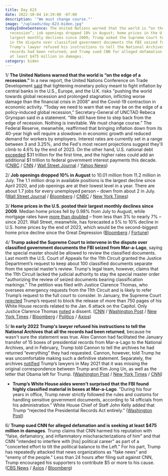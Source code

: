 ```yaml
---
title: Day 623
date: 2022-10-04 14:19:00 -07:00
description: '"We must change course."'
image: "/uploads/day-623-biden.jpg"
todayInOneSentence: The United Nations warned that the world is “on the edge of a
  recession”; job openings dropped 10% in August; home prices in the U.S. posted their
  largest monthly declines since 2009; Trump asked the Supreme Court to intervene
  in the dispute over classified government documents the FBI seized from Mar-a-Lago;
  Trump's lawyer refused his instructions to tell the National Archives that all the
  records had been returned; and Trump sued CNN for alleged defamation and is seeking
  at least $475 million in damages.
category: biden
---
```


1/ **The United Nations warned that the world is “on the edge of a recession.”** In a new report, the United Nations Conference on Trade Development [said](https://unctad.org/news/unctad-warns-policy-induced-global-recession) that tightening monetary policy meant to fight inflation by central banks in the U.S., Europe, and the U.K. risks "pushing the world towards global recession and prolonged stagnation, inflicting worse damage than the financial crisis in 2008" and the Covid-19 contraction in economic activity. “Today we need to warn that we may be on the edge of a policy-induced global recession,” Secretary-General of UNCTAD Rebeca Grynspan said in a statement. “We still have time to step back from the edge of recession. Nothing is inevitable. We must change course.” The Federal Reserve, meanwhile, reaffirmed that bringing inflation down from its 40-year high will require a slowdown in economic growth and reduced demand for workers by employers. Interest rates are currently set in a range between 3 and 3.25%, and the Fed's most recent projections suggest they'll climb to 4.6% by the end of 2023. On the other hand, U.S. national debt [exceeded](https://www.nytimes.com/2022/10/04/business/national-debt.html) $31 trillion for the first time, and the higher rates could add an additional $1 trillion to federal government interest payments this decade. ([CNBC](https://www.cnbc.com/2022/10/04/unctad-warns-that-asia-global-economy-headed-for-a-recession.html) / [CNN](https://www.cnn.com/2022/10/04/investing/premarket-trading-stocks/index.html) / [Wall Street Journal](https://www.wsj.com/articles/fed-official-says-inflation-fight-will-take-time-despite-signs-of-progress-11664898319) / [Yahoo News](https://www.yahoo.com/now/worse-damage-financial-crisis-2008-213208344.html))

2/ **Job openings dropped 10% in August** to 10.01 million from 11.2 million in July. The 1.1 million drop in available positions is the largest decline since April 2020, and job openings are at their lowest level in a year. There are about 1.7 jobs for every unemployed person – down from about 2 in July. ([Wall Street Journal](https://www.wsj.com/articles/job-openings-hiring-economy-august-2022-11664833689?mod=hp_lead_pos2) / [Bloomberg](https://www.bloomberg.com/news/articles/2022-10-04/us-job-openings-drop-to-10-1-million-lowest-since-june-2021?srnd=markets-vp&sref=MIBMEEoj) / [CNBC](https://www.cnbc.com/2022/10/04/jolts-august-2022.html) / [New York Times](https://www.nytimes.com/2022/10/04/business/economy/jolts-jobs-quits-layoffs.html))

3/ **Home prices in the U.S. posted their largest monthly declines since 2009**. Median home prices fell by 0.98% from July to August, while mortgage rates have [more than doubled](https://www.washingtonpost.com/business/2022/09/29/mortgage-rates-fed/) – from less than 3% to nearly 7% – since 2021. Wall Street, meanwhile, has forecasted a 5% to 10% decline in U.S. home prices by the end of 2023, which would be the second-biggest home price decline since the Great Depression
\([Bloomberg](https://www.bloomberg.com/news/articles/2022-10-03/sinking-us-home-prices-start-to-post-significant-pullbacks?sref=MIBMEEoj) / [Fortune](https://fortune.com/2022/10/03/housing-market-wall-street-home-prices-predictions-moodys-goldman-sachs-morgan-stanley-fitch-ratings/))

4/ **Trump asked the Supreme Court to intervene in the dispute over classified government documents the FBI seized from Mar-a-Lago**, saying the special master should be allowed to review the classified documents. Last month the U.S. Court of Appeals for the 11th Circuit granted the Justice Department’s request to keep about 100 classified documents separate from the special master’s review. Trump's legal team, however, claims that the 11th Circuit lacked the judicial authority to stay the special master order "authorizing the review of seized documents bearing classification markings." The petition was filed with Justice Clarence Thomas, who oversees emergency requests from the 11th Circuit and is likely to refer Trump’s request to the full court to consider. In January, the Supreme Court [rejected](https://whatthefuckjusthappenedtoday.com/2022/01/20/day-366/#3-the-supreme-court-rejected-trump%E2%80%99s) Trump’s request to block the release of more than 750 pages of his White House records related to the Jan. 6 attack on the Capitol. Only Justice Clarence Thomas [noted](https://www.nytimes.com/2022/01/19/us/politics/trump-supreme-court-jan-6.html) a dissent. ([CNN](https://www.cnn.com/2022/10/04/politics/trump-supreme-court-mar-a-lago-appeal/index.html) / [Washington Post](https://www.washingtonpost.com/politics/2022/10/04/trump-supreme-court-mar-a-lago-search/) / [New York Times](https://www.nytimes.com/2022/10/04/us/supreme-court-trump-documents.html) / [Bloomberg](https://www.bloomberg.com/news/articles/2022-10-04/trump-turns-to-supreme-court-in-fight-over-mar-a-lago-documents?sref=MIBMEEoj) / [Politico](https://www.politico.com/news/2022/10/04/trump-asks-supreme-court-to-intervene-in-mar-a-lago-documents-case-00060300) / [Axios](https://www.axios.com/2022/10/04/trump-supreme-court-special-master-doj))

5/ **In early 2022 Trump's lawyer refused his instructions to tell the National Archives that all the records had been returned**, because he wasn't sure the statement was true. Alex Cannon had facilitated the January transfer of 15 boxes of presidential records from Mar-a-Lago to the National Archives, and in February, Trump told Cannon to tell the archives he had returned “everything” they had requested. Cannon, however, told Trump he was uncomfortable making such a definitive statement. Separately, the archives [notified](https://www.nbcnews.com/politics/donald-trump/national-archives-notified-trump-lawyers-may-2021-was-missing-kim-jong-rcna50557) Trump’s lawyers in May 2021 that it was missing the original correspondence between Trump and Kim Jong Un, as well as the letter that Obama left for Trump. ([Washington Post](https://www.washingtonpost.com/national-security/2022/10/03/trump-alex-cannon-documents/) / [New York Times](https://www.nytimes.com/2022/10/03/us/politics/trump-alex-cannon-archives.html) / [CNN](https://www.cnn.com/2022/10/03/politics/trump-lawyer-alex-cannon-archives-records/index.html))

* **Trump’s White House aides weren't surprised that the FBI found highly classified material in boxes at Mar-a-Lago**. "During his four years in office, Trump never strictly followed the rules and customs for handling sensitive government documents, according to 14 officials from his administration." White House Chief of Staff John Kelly added that Trump “rejected the Presidential Records Act entirely.” ([Washington Post](https://www.washingtonpost.com/national-security/2022/10/04/trump-classified-documents-meadows/))

6/ **Trump sued CNN for alleged defamation and is seeking at least $475 million in damages**. Trump claims that CNN harmed his reputation with "false, defamatory, and inflammatory mischaracterizations of him" and that CNN "intended to interfere with \[his\] political career" as part of a "concerted effort to tilt the political balance to the Left." For his part, Trump has repeatedly attacked that news organizations as "fake news" and "enemy of the people." Less than 24 hours after filing suit against CNN, Trump encouraged his supporters to contribute $5 or more to his cause. ([CBS News](https://www.cbsnews.com/news/trump-sues-cnn-for-defamation/) / [Axios](https://www.axios.com/2022/10/03/trump-cnn-defamation-lawsuit) / [Bloomberg](https://www.bloomberg.com/news/articles/2022-10-04/trump-seeks-supporter-donations-after-filing-suit-against-cnn?srnd=premium&sref=MIBMEEoj))